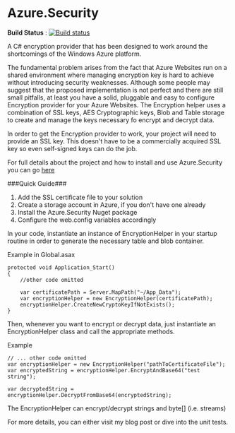 Azure.Security
==============

**Build Status** : [![Build status](https://ci.appveyor.com/api/projects/status/fyb9bs6e2d8w8xtn)](https://ci.appveyor.com/project/cmatskas/azure-security)

A C# encryption provider that has been designed to work around the shortcomings of the Windows Azure platform.

The fundamental problem arises from the fact that Azure Websites run on a shared environment where managing encryption key is hard to achieve without introducing security weaknesses. Although some people may suggest that the proposed implementation is not perfect and there are still small pitfalls, at least you have a solid, pluggable and easy to configure Encryption provider for your Azure Websites. The Encryption helper uses a combination of SSL keys, AES Cryptographic keys, Blob and Table storage to create and manage the keys necessary fo encrypt and decrypt data.

In order to get the Encryption provider to work, your project will need to provide an SSL key. This doesn't have to be a commercially acquired SSL key so even self-signed keys can do the job.

For full details about the project and how to install and use Azure.Security you can go [here](https://cmatskas.com/a-c-encryption-provider-for-azure-websites/)

###Quick Guide###

1. Add the SSL certificate file to your solution
2. Create a storage account in Azure, if you don't have one already
3. Install the Azure.Security Nuget package
4. Configure the web.config variables accordingly

In your code, instantiate an instance of EncryptionHelper in your startup routine in order to generate the necessary table and blob container.

Example in Global.asax
```
protected void Application_Start()
{
 	//other code omitted
 
 	var certificatePath = Server.MapPath("~/App_Data");
 	var encryptionHelper = new EncryptionHelper(certificatePath);
 	encryptionHelper.CreateNewCryptoKeyIfNotExists();
}
```

Then, whenever you want to encrypt or decrypt data, just instantiate an EncryptionHelper class and call the appropriate methods.

Example
```
// ... other code omitted
var encryptionHelper = new EncryptionHelper("pathToCertificateFile");
var encryptedString = encryptionHelper.EncryptAndBase64("test string");

var decryptedString = encryptionHelper.DecryptFromBase64(encryptedString);
```

The EncryptionHelper can encrypt/decrypt strings and byte[] (i.e. streams)

For more details, you can either visit my blog post or dive into the unit tests.

